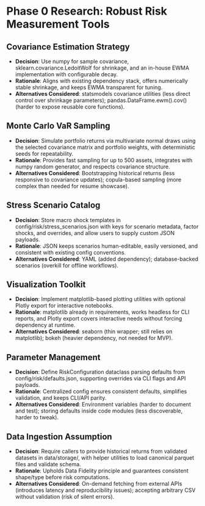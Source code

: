 # Phase 0 Research: Robust Risk Measurement Tools

## Covariance Estimation Strategy
- **Decision**: Use numpy for sample covariance, sklearn.covariance.LedoitWolf for shrinkage, and an in-house EWMA implementation with configurable decay.
- **Rationale**: Aligns with existing dependency stack, offers numerically stable shrinkage, and keeps EWMA transparent for tuning.
- **Alternatives Considered**: statsmodels covariance utilities (less direct control over shrinkage parameters); pandas.DataFrame.ewm().cov() (harder to expose reusable core functions).

## Monte Carlo VaR Sampling
- **Decision**: Simulate portfolio returns via multivariate normal draws using the selected covariance matrix and portfolio weights, with deterministic seeds for repeatability.
- **Rationale**: Provides fast sampling for up to 500 assets, integrates with numpy random generator, and respects covariance structure.
- **Alternatives Considered**: Bootstrapping historical returns (less responsive to covariance updates); copula-based sampling (more complex than needed for resume showcase).

## Stress Scenario Catalog
- **Decision**: Store macro shock templates in config/risk/stress_scenarios.json with keys for scenario metadata, factor shocks, and overrides, and allow users to supply custom JSON payloads.
- **Rationale**: JSON keeps scenarios human-editable, easily versioned, and consistent with existing config conventions.
- **Alternatives Considered**: YAML (added dependency); database-backed scenarios (overkill for offline workflows).

## Visualization Toolkit
- **Decision**: Implement matplotlib-based plotting utilities with optional Plotly export for interactive notebooks.
- **Rationale**: matplotlib already in requirements, works headless for CLI reports, and Plotly export covers interactive needs without forcing dependency at runtime.
- **Alternatives Considered**: seaborn (thin wrapper; still relies on matplotlib); bokeh (heavier dependency, not needed for MVP).

## Parameter Management
- **Decision**: Define RiskConfiguration dataclass parsing defaults from config/risk/defaults.json, supporting overrides via CLI flags and API payloads.
- **Rationale**: Centralized config ensures consistent defaults, simplifies validation, and keeps CLI/API parity.
- **Alternatives Considered**: Environment variables (harder to document and test); storing defaults inside code modules (less discoverable, harder to tweak).

## Data Ingestion Assumption
- **Decision**: Require callers to provide historical returns from validated datasets in data/storage/, with helper utilities to load canonical parquet files and validate schema.
- **Rationale**: Upholds Data Fidelity principle and guarantees consistent shape/type before risk computations.
- **Alternatives Considered**: On-demand fetching from external APIs (introduces latency and reproducibility issues); accepting arbitrary CSV without validation (risk of silent errors).
